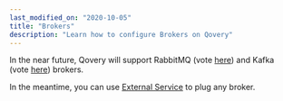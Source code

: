 ```yaml
---
last_modified_on: "2020-10-05"
title: "Brokers"
description: "Learn how to configure Brokers on Qovery"
---
```


In the near future, Qovery will support RabbitMQ (vote [here](https://roadmap.qovery.com/c/24-managed-rabbitmq)) and Kafka (vote [here](https://roadmap.qovery.com/c/25-managed-kafka)) brokers.

In the meantime, you can use [External Service][docs.using-qovery.configuration.business.external-service] to plug any broker.


[docs.using-qovery.configuration.business.external-service]: /docs/using-qovery/configuration/business/external-service/
